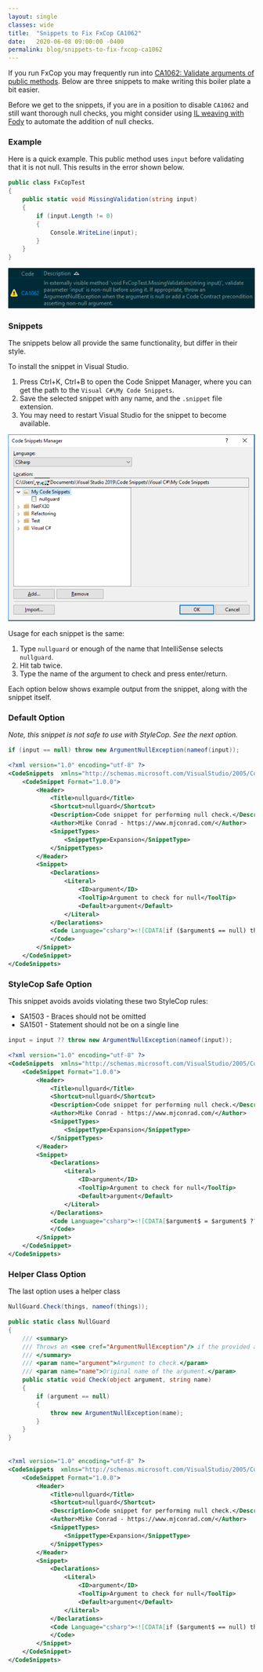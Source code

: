 ```yaml
---
layout: single
classes: wide
title:  "Snippets to Fix FxCop CA1062"
date:   2020-06-08 09:00:00 -0400
permalink: blog/snippets-to-fix-fxcop-ca1062
---
```


If you run FxCop you may frequently run into [CA1062: Validate arguments of public methods](https://docs.microsoft.com/en-us/visualstudio/code-quality/ca1062). Below are three snippets to make writing this boiler plate a bit easier. 

Before we get to the snippets, if you are in a position to disable `CA1062` and still want thorough null checks, you might consider using [IL weaving with Fody](https://github.com/Fody/NullGuard) to automate the addition of null checks.

### Example

Here is a quick example. This public method uses `input` before validating that it is not null. This results in the error shown below. 

``` csharp
public class FxCopTest
{
    public static void MissingValidation(string input)
    {
        if (input.Length != 0)
        {
            Console.WriteLine(input);
        }
    }
}
```

![](/images/2020/snippets-to-fix-fxcop-ca1062/ca1062.png)

### Snippets

The snippets below all provide the same functionality, but differ in their style.

To install the snippet in Visual Studio. 
1. Press Ctrl+K, Ctrl+B to open the Code Snippet Manager, where you can get the path to the `Visual C#\My Code Snippets`. 
2. Save the selected snippet with any name, and the `.snippet` file extension. 
3. You may need to restart Visual Studio for the snippet to become available.

![](/images/2020/snippets-to-fix-fxcop-ca1062/codesnippetmanager.png)

Usage for each snippet is the same:
1. Type `nullguard` or enough of the name that IntelliSense selects `nullguard`.
2. Hit tab twice.
3. Type the name of the argument to check and press enter/return.

Each option below shows example output from the snippet, along with the snippet itself.

### Default Option

*Note, this snippet is not safe to use with StyleCop. See the next option.*

``` csharp
if (input == null) throw new ArgumentNullException(nameof(input));
```
``` xml
<?xml version="1.0" encoding="utf-8" ?>
<CodeSnippets  xmlns="http://schemas.microsoft.com/VisualStudio/2005/CodeSnippet">
    <CodeSnippet Format="1.0.0">
        <Header>
            <Title>nullguard</Title>
            <Shortcut>nullguard</Shortcut>
            <Description>Code snippet for performing null check.</Description>
            <Author>Mike Conrad - https://www.mjconrad.com/</Author>
            <SnippetTypes>
                <SnippetType>Expansion</SnippetType>
            </SnippetTypes>
        </Header>
        <Snippet>
            <Declarations>
                <Literal>
                    <ID>argument</ID>
                    <ToolTip>Argument to check for null</ToolTip>
                    <Default>argument</Default>
                </Literal>
            </Declarations>
            <Code Language="csharp"><![CDATA[if ($argument$ == null) throw new ArgumentNullException(nameof($argument$));]]>
            </Code>
        </Snippet>
    </CodeSnippet>
</CodeSnippets>
``` 

### StyleCop Safe Option

This snippet avoids avoids violating these two StyleCop rules:

* SA1503 - Braces should not be omitted
* SA1501 - Statement should not be on a single line

``` csharp
input = input ?? throw new ArgumentNullException(nameof(input));
```

``` xml
<?xml version="1.0" encoding="utf-8" ?>
<CodeSnippets  xmlns="http://schemas.microsoft.com/VisualStudio/2005/CodeSnippet">
    <CodeSnippet Format="1.0.0">
        <Header>
            <Title>nullguard</Title>
            <Shortcut>nullguard</Shortcut>
            <Description>Code snippet for performing null check.</Description>
            <Author>Mike Conrad - https://www.mjconrad.com/</Author>
            <SnippetTypes>
                <SnippetType>Expansion</SnippetType>
            </SnippetTypes>
        </Header>
        <Snippet>
            <Declarations>
                <Literal>
                    <ID>argument</ID>
                    <ToolTip>Argument to check for null</ToolTip>
                    <Default>argument</Default>
                </Literal>
            </Declarations>
            <Code Language="csharp"><![CDATA[$argument$ = $argument$ ?? throw new ArgumentNullException(nameof($argument$));]]>
            </Code>
        </Snippet>
    </CodeSnippet>
</CodeSnippets>
```

### Helper Class Option

The last option uses a helper class

``` csharp
NullGuard.Check(things, nameof(things));
```

``` csharp
public static class NullGuard
{
    /// <summary>
    /// Throws an <see cref="ArgumentNullException"/> if the provided argument is null.
    /// </summary>
    /// <param name="argument">Argument to check.</param>
    /// <param name="name">Original name of the argument.</param>
    public static void Check(object argument, string name)
    {
        if (argument == null)
        {
            throw new ArgumentNullException(name);
        }
    }
}
```

``` xml

<?xml version="1.0" encoding="utf-8" ?>
<CodeSnippets  xmlns="http://schemas.microsoft.com/VisualStudio/2005/CodeSnippet">
    <CodeSnippet Format="1.0.0">
        <Header>
            <Title>nullguard</Title>
            <Shortcut>nullguard</Shortcut>
            <Description>Code snippet for performing null check.</Description>
            <Author>Mike Conrad - https://www.mjconrad.com/</Author>
            <SnippetTypes>
                <SnippetType>Expansion</SnippetType>
            </SnippetTypes>
        </Header>
        <Snippet>
            <Declarations>
                <Literal>
                    <ID>argument</ID>
                    <ToolTip>Argument to check for null</ToolTip>
                    <Default>argument</Default>
                </Literal>
            </Declarations>
            <Code Language="csharp"><![CDATA[if ($argument$ == null) throw new ArgumentNullException(nameof($argument$));]]>
            </Code>
        </Snippet>
    </CodeSnippet>
</CodeSnippets>
```
